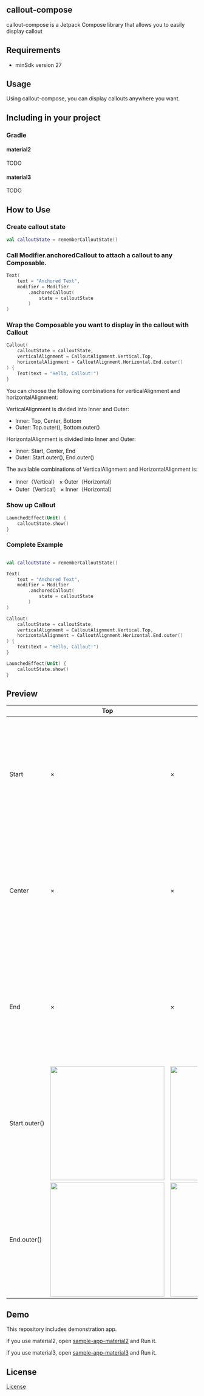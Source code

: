 ## callout-compose
callout-compose is a Jetpack Compose library that allows you to easily display callout

## Requirements
 - minSdk version 27

## Usage
Using callout-compose, you can display callouts anywhere you want.

## Including in your project

### Gradle

#### material2
TODO

#### material3
TODO

## How to Use

### Create callout state

```kotlin
val calloutState = rememberCalloutState()
```

### Call Modifier.anchoredCallout to attach a callout to any Composable.

```kotlin
Text(
    text = "Anchored Text",
    modifier = Modifier
        .anchoredCallout(
            state = calloutState
        )
)
```

### Wrap the Composable you want to display in the callout with Callout

```kotlin
Callout(
    calloutState = calloutState,
    verticalAlignment = CalloutAlignment.Vertical.Top,
    horizontalAlignment = CalloutAlignment.Horizontal.End.outer()
) {
    Text(text = "Hello, Callout!")
}
```

You can choose the following combinations for verticalAlignment and horizontalAlignment:

VerticalAlignment is divided into Inner and Outer:

 - Inner: Top, Center, Bottom
 - Outer: Top.outer(), Bottom.outer()

HorizontalAlignment is divided into Inner and Outer:

 - Inner: Start, Center, End
 - Outer: Start.outer(), End.outer()


The available combinations of VerticalAlignment and HorizontalAlignment is:
 - Inner（Vertical） × Outer（Horizontal）
 - Outer（Vertical） × Inner（Horizontal）

### Show up Callout
```kotlin
LaunchedEffect(Unit) {
    calloutState.show()
}
```

### Complete Example
```kotlin

val calloutState = rememberCalloutState()

Text(
    text = "Anchored Text",
    modifier = Modifier
        .anchoredCallout(
            state = calloutState
        )
)

Callout(
    calloutState = calloutState,
    verticalAlignment = CalloutAlignment.Vertical.Top,
    horizontalAlignment = CalloutAlignment.Horizontal.End.outer()
) {
    Text(text = "Hello, Callout!")
}

LaunchedEffect(Unit) {
    calloutState.show()
}
```

## Preview
|   |Top  |Center  |Bottom  |Top.outer()  |Bottom.outer()  |
|---|---|---|---|---|---|
|Start  |×  |×  |×  |<img src="https://github.com/user-attachments/assets/dad889c9-74bb-4951-93e6-2e728765ced5" width="300"/>| <img src="https://github.com/user-attachments/assets/64235d7d-1672-4335-99ef-3a9ca2749c83" width="300"/>|
|Center  |×  |× |× |<img src="https://github.com/user-attachments/assets/fc370c4b-2885-4bb8-87c2-2e58372147aa" width="300"/>  |<img src="https://github.com/user-attachments/assets/e695aa94-138b-4212-a8fe-14a3fe8971d2" width="300"/>  |
|End  |×  |× |×  |<img src="https://github.com/user-attachments/assets/10a8b348-7ef7-4c50-8042-0522cdbda226" width="300"/>  |<img src="https://github.com/user-attachments/assets/315fe883-8b54-47d0-964e-7dc1b8814d54" width="300"/>  |
|Start.outer()  |<img src="https://github.com/user-attachments/assets/b89f8978-d4e5-44b0-8cbf-e3378c1b0c56" width="300"/>  |<img src="https://github.com/user-attachments/assets/f247abe8-5313-4cc7-9873-4a76c6b5f5f6" width="300"/>  |<img src="https://github.com/user-attachments/assets/d8921dde-7be6-4361-a7ae-741c099606a9" width="300"/>  |×  |×  |
|End.outer()  |<img src="https://github.com/user-attachments/assets/38ae9211-0e2d-4c95-ad89-305fe0c2cb86" width="300"/>  |<img src="https://github.com/user-attachments/assets/58c1001b-76fd-4cab-8c18-cbca32d0a588" width="300"/>  |<img src="https://github.com/user-attachments/assets/24a62935-dd08-41a7-9538-cac98f97d7a2" width="300"/>  |×  |×  |

## Demo

This repository includes demonstration app.

if you use material2, open [sample-app-material2](https://github.com/cybozu/callout-compose/tree/main/sample-app-material2) and Run it.

if you use material3, open [sample-app-material3](https://github.com/cybozu/callout-compose/tree/main/sample-app-material3) and Run it.

## License
[License](https://github.com/cybozu/callout-compose/blob/main/LICENSE)
